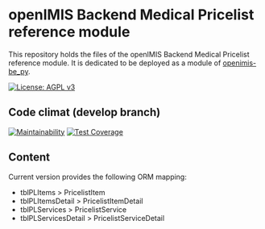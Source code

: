 # openIMIS Backend Medical Pricelist reference module
This repository holds the files of the openIMIS Backend Medical Pricelist reference module.
It is dedicated to be deployed as a module of [openimis-be_py](https://github.com/openimis/openimis-be_py).

[![License: AGPL v3](https://img.shields.io/badge/License-AGPL%20v3-blue.svg)](https://www.gnu.org/licenses/agpl-3.0)

## Code climat (develop branch)

[![Maintainability](https://img.shields.io/codeclimate/maintainability/openimis/openimis-be-medical_py.svg)](https://codeclimate.com/github/openimis/openimis-be-medical_py/maintainability)
[![Test Coverage](https://img.shields.io/codeclimate/coverage/openimis/openimis-be-medical_py.svg)](https://codeclimate.com/github/openimis/openimis-be-medical_py)

## Content
Current version provides the following ORM mapping:
* tblPLItems > PricelistItem
* tblPLItemsDetail > PricelistItemDetail
* tblPLServices > PricelistService
* tblPLServicesDetail > PricelistServiceDetail

